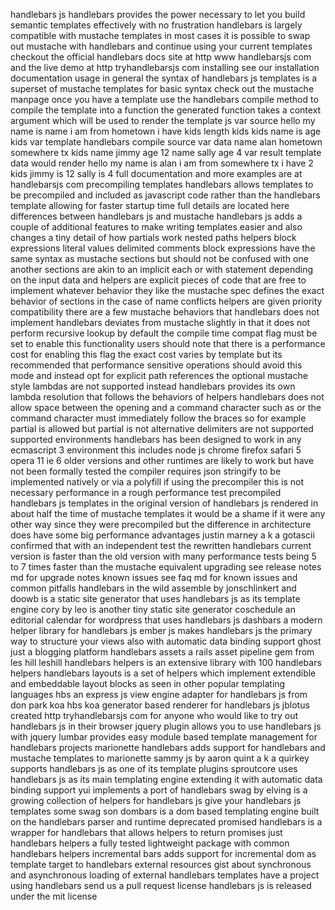 handlebars js handlebars provides the power necessary to let you build semantic templates effectively with no frustration handlebars is largely compatible with mustache templates in most cases it is possible to swap out mustache with handlebars and continue using your current templates checkout the official handlebars docs site at http www handlebarsjs com and the live demo at http tryhandlebarsjs com installing see our installation documentation usage in general the syntax of handlebars js templates is a superset of mustache templates for basic syntax check out the mustache manpage once you have a template use the handlebars compile method to compile the template into a function the generated function takes a context argument which will be used to render the template js var source hello my name is name i am from hometown i have kids length kids kids name is age kids var template handlebars compile source var data name alan hometown somewhere tx kids name jimmy age 12 name sally age 4 var result template data would render hello my name is alan i am from somewhere tx i have 2 kids jimmy is 12 sally is 4 full documentation and more examples are at handlebarsjs com precompiling templates handlebars allows templates to be precompiled and included as javascript code rather than the handlebars template allowing for faster startup time full details are located here differences between handlebars js and mustache handlebars js adds a couple of additional features to make writing templates easier and also changes a tiny detail of how partials work nested paths helpers block expressions literal values delimited comments block expressions have the same syntax as mustache sections but should not be confused with one another sections are akin to an implicit each or with statement depending on the input data and helpers are explicit pieces of code that are free to implement whatever behavior they like the mustache spec defines the exact behavior of sections in the case of name conflicts helpers are given priority compatibility there are a few mustache behaviors that handlebars does not implement handlebars deviates from mustache slightly in that it does not perform recursive lookup by default the compile time compat flag must be set to enable this functionality users should note that there is a performance cost for enabling this flag the exact cost varies by template but its recommended that performance sensitive operations should avoid this mode and instead opt for explicit path references the optional mustache style lambdas are not supported instead handlebars provides its own lambda resolution that follows the behaviors of helpers handlebars does not allow space between the opening and a command character such as or the command character must immediately follow the braces so for example partial is allowed but partial is not alternative delimiters are not supported supported environments handlebars has been designed to work in any ecmascript 3 environment this includes node js chrome firefox safari 5 opera 11 ie 6 older versions and other runtimes are likely to work but have not been formally tested the compiler requires json stringify to be implemented natively or via a polyfill if using the precompiler this is not necessary performance in a rough performance test precompiled handlebars js templates in the original version of handlebars js rendered in about half the time of mustache templates it would be a shame if it were any other way since they were precompiled but the difference in architecture does have some big performance advantages justin marney a k a gotascii confirmed that with an independent test the rewritten handlebars current version is faster than the old version with many performance tests being 5 to 7 times faster than the mustache equivalent upgrading see release notes md for upgrade notes known issues see faq md for known issues and common pitfalls handlebars in the wild assemble by jonschlinkert and doowb is a static site generator that uses handlebars js as its template engine cory by leo is another tiny static site generator coschedule an editorial calendar for wordpress that uses handlebars js dashbars a modern helper library for handlebars js ember js makes handlebars js the primary way to structure your views also with automatic data binding support ghost just a blogging platform handlebars assets a rails asset pipeline gem from les hill leshill handlebars helpers is an extensive library with 100 handlebars helpers handlebars layouts is a set of helpers which implement extendible and embeddable layout blocks as seen in other popular templating languages hbs an express js view engine adapter for handlebars js from don park koa hbs koa generator based renderer for handlebars js jblotus created http tryhandlebarsjs com for anyone who would like to try out handlebars js in their browser jquery plugin allows you to use handlebars js with jquery lumbar provides easy module based template management for handlebars projects marionette handlebars adds support for handlebars and mustache templates to marionette sammy js by aaron quint a k a quirkey supports handlebars js as one of its template plugins sproutcore uses handlebars js as its main templating engine extending it with automatic data binding support yui implements a port of handlebars swag by elving is a growing collection of helpers for handlebars js give your handlebars js templates some swag son dombars is a dom based templating engine built on the handlebars parser and runtime deprecated promised handlebars is a wrapper for handlebars that allows helpers to return promises just handlebars helpers a fully tested lightweight package with common handlebars helpers incremental bars adds support for incremental dom as template target to handlebars external resources gist about synchronous and asynchronous loading of external handlebars templates have a project using handlebars send us a pull request license handlebars js is released under the mit license